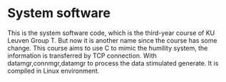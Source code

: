 # System software
This is the system software code, which is the third-year course of KU Leuven Group T. But now it is another name since the course has some change. This course aims to use C to mimic the humility system, the information is transferred by TCP connection. With datamgr,connmgr,datamgr to process the data stimulated generate. It is compiled in Linux environment.
